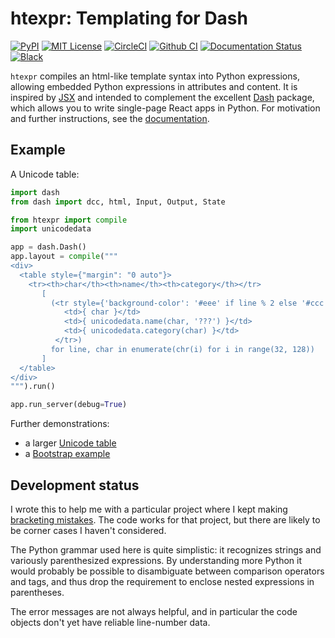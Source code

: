 htexpr: Templating for Dash
===========================

[![PyPI](https://img.shields.io/pypi/v/htexpr)](https://pypi.org/project/htexpr/)
[![MIT License](https://img.shields.io/pypi/l/htexpr?color=brightgreen)](https://github.com/jkseppan/htexpr/blob/master/LICENSE)
[![CircleCI](https://img.shields.io/circleci/build/github/jkseppan/htexpr)](https://circleci.com/gh/jkseppan/htexpr/tree/master)
[![Github CI](https://github.com/jkseppan/htexpr/workflows/CI/badge.svg)](https://github.com/jkseppan/htexpr/actions?query=workflow%3ACI)
[![Documentation Status](https://readthedocs.org/projects/htexpr/badge/?version=latest)](https://htexpr.readthedocs.io/en/latest/?badge=latest)
[![Black](https://img.shields.io/badge/code%20style-black-000000.svg)](https://black.readthedocs.io/)

`htexpr` compiles an html-like template syntax into Python
expressions, allowing embedded Python expressions in attributes and
content. It is inspired by [JSX]() and intended to complement the
excellent [Dash]() package, which allows you to write single-page
React apps in Python. For motivation and further instructions, see the
[documentation](https://htexpr.readthedocs.io/en/latest/).

[JSX]: https://reactjs.org/docs/introducing-jsx.html
[Dash]: https://dash.plot.ly

Example
-------

A Unicode table:

```python
import dash
from dash import dcc, html, Input, Output, State

from htexpr import compile
import unicodedata

app = dash.Dash()
app.layout = compile("""
<div>
  <table style={"margin": "0 auto"}>
    <tr><th>char</th><th>name</th><th>category</th></tr>
       [
         (<tr style={'background-color': '#eee' if line % 2 else '#ccc'}>
            <td>{ char }</td>
            <td>{ unicodedata.name(char, '???') }</td>
            <td>{ unicodedata.category(char) }</td>
          </tr>)
         for line, char in enumerate(chr(i) for i in range(32, 128))
       ]
  </table>
</div>
""").run()

app.run_server(debug=True)
```

Further demonstrations:

* a larger [Unicode table](examples/unicode_table.py)
* a [Bootstrap example](examples/bootstrap.py)


Development status
------------------

I wrote this to help me with a particular project where I kept making
[bracketing mistakes](https://htexpr.readthedocs.io/en/latest/motivation.html).
The code works for that project, but there are likely to be corner
cases I haven't considered.

The Python grammar used here is quite simplistic: it recognizes
strings and variously parenthesized expressions. By understanding more
Python it would probably be possible to disambiguate between
comparison operators and tags, and thus drop the requirement to
enclose nested expressions in parentheses.

The error messages are not always helpful, and in particular the code
objects don't yet have reliable line-number data.
